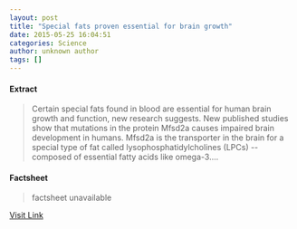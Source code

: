 ```yaml
---
layout: post
title: "Special fats proven essential for brain growth"
date: 2015-05-25 16:04:51
categories: Science
author: unknown author
tags: []
---
```



#### Extract
>Certain special fats found in blood are essential for human brain growth and function, new research suggests. New published studies show that mutations in the protein Mfsd2a causes impaired brain development in humans. Mfsd2a is the transporter in the brain for a special type of fat called lysophosphatidylcholines (LPCs) -- composed of essential fatty acids like omega-3....

#### Factsheet
>factsheet unavailable

[Visit Link](http://feeds.sciencedaily.com/~r/sciencedaily/~3/Ydz3fe2N_RY/150525120451.htm)



